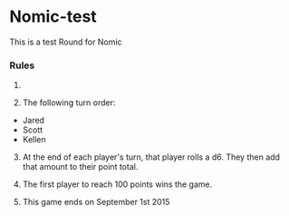 # Nomic-test
This is a test Round for Nomic

### Rules

1.

2. The following turn order:

* Jared
* Scott
* Kellen

3. At the end of each player's turn, that player rolls a d6. They then add that amount to their point total.

4. The first player to reach 100 points wins the game.

5. This game ends on September 1st 2015
